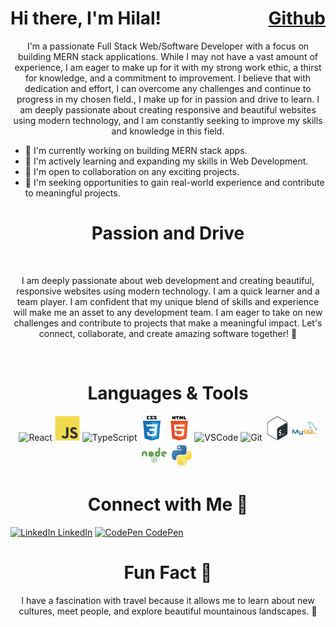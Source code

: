 # Hi there, I'm Hilal! <a href="https://Github.com/HilalAyaz" style="float: right;">Github</a>


<p align="center">
I'm a passionate Full Stack Web/Software Developer with a focus on building MERN stack applications. While I may not have a vast amount of experience, I am eager to make up for it with my strong work ethic, a thirst for knowledge, and a commitment to improvement. I believe that with dedication and effort, I can overcome any challenges and continue to progress in my chosen field., I make up for in passion and drive to learn. I am deeply passionate about creating responsive and beautiful websites using modern technology, and I am constantly seeking to improve my skills and knowledge in this field.</p>

- 🔭 I'm currently working on building MERN stack apps.
- 🌱 I'm actively learning and expanding my skills in Web Development.
- 💼 I'm open to collaboration on any exciting projects.
- 🤔 I'm seeking opportunities to gain real-world experience and contribute to meaningful projects.

<h1 align="center"> Passion and Drive</h1>
<br/>
<p align="center">I am deeply passionate about web development and creating beautiful, responsive websites using modern technology. I am a quick learner and a team player. I am confident that my unique blend of skills and experience will make me an asset to any development team. I am eager to take on new challenges and contribute to projects that make a meaningful impact.
Let's connect, collaborate, and create amazing software together! 🚀</p>
<br/>
<h1 align="center">Languages & Tools</h1>

<p align="center">
  <img src="https://cdn.jsdelivr.net/gh/devicons/devicon/icons/react/react-original.svg" alt="React" width="40" height="40"/>
  <img src="https://raw.githubusercontent.com/devicons/devicon/master/icons/javascript/javascript-original.svg" alt="JavaScript" width="40" height="40"/>
  <img src="https://cdn.jsdelivr.net/gh/devicons/devicon/icons/typescript/typescript-plain.svg" alt="TypeScript" width="40" height="40"/>
  <img src="https://raw.githubusercontent.com/devicons/devicon/master/icons/css3/css3-original-wordmark.svg" alt="CSS3" width="40" height="40"/>
  <img src="https://raw.githubusercontent.com/devicons/devicon/master/icons/html5/html5-original-wordmark.svg" alt="HTML5" width="40" height="40"/>
  <img src="https://cdn.jsdelivr.net/gh/devicons/devicon/icons/vscode/vscode-original.svg" alt="VSCode" width="40" height="40"/>
  <img src="https://cdn.jsdelivr.net/gh/devicons/devicon/icons/git/git-original.svg" alt="Git" width="40" height="40"/>
  <img src="https://raw.githubusercontent.com/devicons/devicon/1119b9f84c0290e0f0b38982099a2bd027a48bf1/icons/bash/bash-plain.svg" alt="Bash" width="40" height="40"/>
  <img src="https://raw.githubusercontent.com/devicons/devicon/1119b9f84c0290e0f0b38982099a2bd027a48bf1/icons/mysql/mysql-original-wordmark.svg" alt="MySQL" width="40" height="40"/>
  <img src="https://raw.githubusercontent.com/devicons/devicon/1119b9f84c0290e0f0b38982099a2bd027a48bf1/icons/nodejs/nodejs-plain-wordmark.svg" alt="Node.js" width="40" height="40"/> 
  <img src="https://raw.githubusercontent.com/devicons/devicon/1119b9f84c0290e0f0b38982099a2bd027a48bf1/icons/python/python-original.svg" alt="Python" width="40" height="40"/>
</p>

<h1 align="center"> Connect with Me 🤝</h1>


  <a href="https://linkedin.com/in/itshilaal/" ><img src="https://cdn.jsdelivr.net/gh/devicons/devicon/icons/linkedin/linkedin-original.svg" alt="LinkedIn" height="auto" width="20"/> LinkedIn</a>
  <a href="https://codepen.io/HilalAyaz"><img src="https://img.icons8.com/external-tal-revivo-shadow-tal-revivo/24/000000/external-multi-platform-online-code-editor-and-open-source-learning-service-logo-shadow-tal-revivo.png" alt="CodePen" height="auto" width="20"/> CodePen</a>


<h1 align="center">Fun Fact 🌄</h1>

<p align="center">I have a fascination with travel because it allows me to learn about new cultures, meet people, and explore beautiful mountainous landscapes. 🌄 </p>

<br/>
<br/>
<br/>
